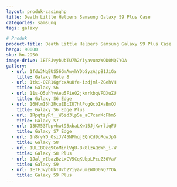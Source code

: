 ```yaml
---
layout: produk-casinghp
title: Death Little Helpers Samsung Galaxy S9 Plus Case
categories: samsung
tags: galaxy

# Produk
product-title: Death Little Helpers Samsung Galaxy S9 Plus Case
harga: 90000
sku: hn-2950
image-drive: 1ETFJvybUbTU7h2YiyavumzWOD0NQ7YOA
gallery:
  - url: 1fdw3NqEUS56GmAwyhYDbSyzAjpB1JiGa
    title: Galaxy Note 8
  - url: 1tki-OZR16gYcxAuUfe-izdjml-ZGehVH
    title: Galaxy S6
  - url: 11s-Q5uhYvAeu5FieO2jkmrkbqVFDXuZU
    title: Galaxy S6 Edge
  - url: 16HlmI6h2RcuEBcIU7hlPcgQcb1XaBmOJ
    title: Galaxy S6 Edge Plus
  - url: 1RpqtsyRf__W5id3lpSe_aC7cerKcFbm5
    title: Galaxy S7
  - url: 13KM53Tbpvhwt95xbaLKw15JjXwrliqFU
    title: Galaxy S7 Edge
  - url: 1n8ryYO_OsiJV45NFhqjEQnCd9oRqwJpG
    title: Galaxy S8
  - url: 1ULIBOzq9CoMinlVgU-Bk8lzAQoWh_i-W
    title: Galaxy S8 Plus
  - url: 1Jal_rIbazBzLxCV5CqKUbpLPcuZ30VaV
    title: Galaxy S9
  - url: 1ETFJvybUbTU7h2YiyavumzWOD0NQ7YOA
    title: Galaxy S9 Plus
---
```

